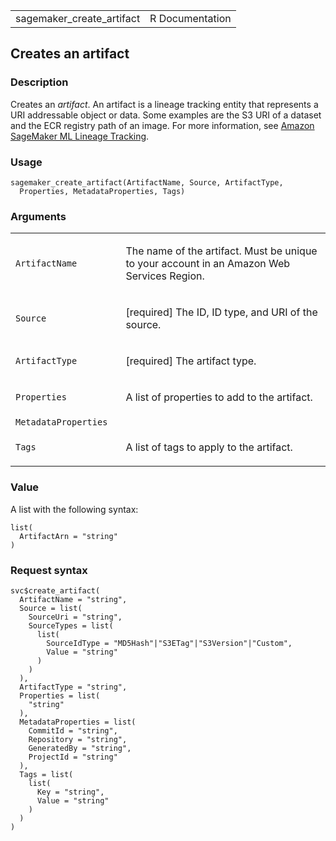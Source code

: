 <table style="width: 100%;">
<tbody>
<tr class="odd">
<td>sagemaker_create_artifact</td>
<td style="text-align: right;">R Documentation</td>
</tr>
</tbody>
</table>

## Creates an artifact

### Description

Creates an *artifact*. An artifact is a lineage tracking entity that
represents a URI addressable object or data. Some examples are the S3
URI of a dataset and the ECR registry path of an image. For more
information, see [Amazon SageMaker ML Lineage
Tracking](https://docs.aws.amazon.com/sagemaker/latest/dg/lineage-tracking.html).

### Usage

    sagemaker_create_artifact(ArtifactName, Source, ArtifactType,
      Properties, MetadataProperties, Tags)

### Arguments

<table>
<colgroup>
<col style="width: 35%" />
<col style="width: 65%" />
</colgroup>
<tbody>
<tr class="odd">
<td><code
id="sagemaker_create_artifact_:_ArtifactName">ArtifactName</code></td>
<td><p>The name of the artifact. Must be unique to your account in an
Amazon Web Services Region.</p></td>
</tr>
<tr class="even">
<td><code id="sagemaker_create_artifact_:_Source">Source</code></td>
<td><p>[required] The ID, ID type, and URI of the source.</p></td>
</tr>
<tr class="odd">
<td><code
id="sagemaker_create_artifact_:_ArtifactType">ArtifactType</code></td>
<td><p>[required] The artifact type.</p></td>
</tr>
<tr class="even">
<td><code
id="sagemaker_create_artifact_:_Properties">Properties</code></td>
<td><p>A list of properties to add to the artifact.</p></td>
</tr>
<tr class="odd">
<td><code
id="sagemaker_create_artifact_:_MetadataProperties">MetadataProperties</code></td>
<td></td>
</tr>
<tr class="even">
<td><code id="sagemaker_create_artifact_:_Tags">Tags</code></td>
<td><p>A list of tags to apply to the artifact.</p></td>
</tr>
</tbody>
</table>

### Value

A list with the following syntax:

    list(
      ArtifactArn = "string"
    )

### Request syntax

    svc$create_artifact(
      ArtifactName = "string",
      Source = list(
        SourceUri = "string",
        SourceTypes = list(
          list(
            SourceIdType = "MD5Hash"|"S3ETag"|"S3Version"|"Custom",
            Value = "string"
          )
        )
      ),
      ArtifactType = "string",
      Properties = list(
        "string"
      ),
      MetadataProperties = list(
        CommitId = "string",
        Repository = "string",
        GeneratedBy = "string",
        ProjectId = "string"
      ),
      Tags = list(
        list(
          Key = "string",
          Value = "string"
        )
      )
    )
